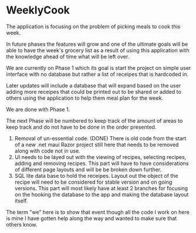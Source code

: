 # WeeklyCook

The application is focusing on the problem of picking meals to cook this week.

In future phases the features will grow and one of the ultimate goals will be able to have the week's grocery list as a result of using this application with the knowledge ahead of time what will be left over.

We are currently on Phase 1 which its goal is start the project on simple user interface with no database but rather a list of receipes that is hardcoded in.

Later updates will include a database that will expand based on the user adding more receipes that could be printed out to be shared or added to others using the application to help them meal plan for the week.

We are done with Phase 1.

The next Phase will be numbered to keep track of the amount of areas to keep track and do not have to be done in the order presented.

1. Removal of un-essential code. (DONE)
    There is old code from the start of a new .net maui Razor project still here that needs to be removed along with code not in use.
2. UI needs to be layed out with the viewing of recipes, selecting recipes, adding and removing recipes.
    This part will have to have considerations of different page layouts and will be be broken down further.
3. SQL lite data base to hold the receipes. Layout out the object of the recipe will need to be considered for stable version and on going versions.
    This part will most likely have at least 2 branches for focusing on the hooking the database to the app and making the database layout itself.  

The term "we" here is to show that event though all the code I work on here is mine I have gotten help along the way and wanted to make sure that others know.
